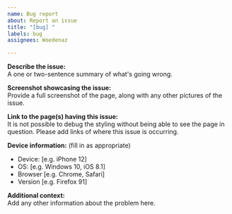 ```yaml
---
name: Bug report
about: Report an issue
title: "[bug] "
labels: bug
assignees: Woedenaz

---
```


**Describe the issue:**  
A one or two-sentence summary of what's going wrong.

**Screenshot showcasing the issue:**  
Provide a full screenshot of the page, along with any other pictures of the issue.

**Link to the page(s) having this issue:**  
It is not possible to debug the styling without being able to see the page in question. Please add links of where this issue is occurring.

**Device information:** (fill in as appropriate)  
 - Device: [e.g. iPhone 12]
 - OS: [e.g. Windows 10, iOS 8.1]
 - Browser [e.g. Chrome, Safari]
 - Version [e.g. Firefox 91]

**Additional context:**  
Add any other information about the problem here.
